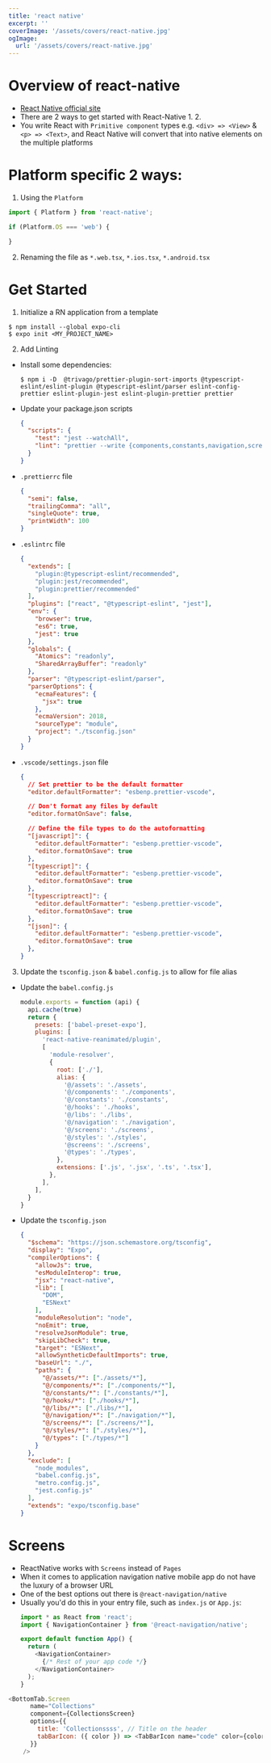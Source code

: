 ```yaml
---
title: 'react native'
excerpt: ''
coverImage: '/assets/covers/react-native.jpg'
ogImage:
  url: '/assets/covers/react-native.jpg'
---
```



# Overview of react-native
- [React Native official site](https://reactnative.dev/)
- There are 2 ways to get started with React-Native
  1. 
  2. 
- You write React with `Primitive component` types e.g. `<div> => <View>` & `<p> => <Text>`, and React Native will convert that into native elements on the multiple platforms



# Platform specific 2 ways:
1. Using the `Platform`
  ```js
  import { Platform } from 'react-native';

  if (Platform.OS === 'web') {
  
  } 
  ```
2. Renaming the file as `*.web.tsx`, `*.ios.tsx`, `*.android.tsx`



# Get Started
1. Initialize a RN application from a template
  ```shell
  $ npm install --global expo-cli
  $ expo init <MY_PROJECT_NAME>
  ```

2. Add Linting
  - Install some dependencies:
    ```shell
    $ npm i -D  @trivago/prettier-plugin-sort-imports @typescript-eslint/eslint-plugin @typescript-eslint/parser eslint-config-prettier eslint-plugin-jest eslint-plugin-prettier prettier
    ```
  - Update your package.json scripts
    ```json
    {
      "scripts": {
        "test": "jest --watchAll",
        "lint": "prettier --write {components,constants,navigation,screens}/**/*.ts{,x}"
      }
    }
    ```
  - `.prettierrc` file
    ```json
    {
      "semi": false,
      "trailingComma": "all",
      "singleQuote": true,
      "printWidth": 100
    }
    ```

  - `.eslintrc` file
    ```json
    {
      "extends": [
        "plugin:@typescript-eslint/recommended",
        "plugin:jest/recommended",
        "plugin:prettier/recommended"
      ],
      "plugins": ["react", "@typescript-eslint", "jest"],
      "env": {
        "browser": true,
        "es6": true,
        "jest": true
      },
      "globals": {
        "Atomics": "readonly",
        "SharedArrayBuffer": "readonly"
      },
      "parser": "@typescript-eslint/parser",
      "parserOptions": {
        "ecmaFeatures": {
          "jsx": true
        },
        "ecmaVersion": 2018,
        "sourceType": "module",
        "project": "./tsconfig.json"
      }
    }
    ```

  - `.vscode/settings.json` file
    ```json
    {
      // Set prettier to be the default formatter
      "editor.defaultFormatter": "esbenp.prettier-vscode",

      // Don't format any files by default
      "editor.formatOnSave": false,

      // Define the file types to do the autoformatting
      "[javascript]": {
        "editor.defaultFormatter": "esbenp.prettier-vscode",
        "editor.formatOnSave": true
      },
      "[typescript]": {
        "editor.defaultFormatter": "esbenp.prettier-vscode",
        "editor.formatOnSave": true
      },
      "[typescriptreact]": {
        "editor.defaultFormatter": "esbenp.prettier-vscode",
        "editor.formatOnSave": true
      },
      "[json]": {
        "editor.defaultFormatter": "esbenp.prettier-vscode",
        "editor.formatOnSave": true
      },
    }
    ```
3. Update the `tsconfig.json` & `babel.config.js` to allow for file alias

  - Update the `babel.config.js`
    ```js
    module.exports = function (api) {
      api.cache(true)
      return {
        presets: ['babel-preset-expo'],
        plugins: [
          'react-native-reanimated/plugin',
          [
            'module-resolver',
            {
              root: ['./'],
              alias: {
                '@/assets': './assets',
                '@/components': './components',
                '@/constants': './constants',
                '@/hooks': './hooks',
                '@/libs': './libs',
                '@/navigation': './navigation',
                '@/screens': './screens',
                '@/styles': './styles',
                '@screens': './screens',
                '@types': './types',
              },
              extensions: ['.js', '.jsx', '.ts', '.tsx'],
            },
          ],
        ],
      }
    }
    ```

  - Update the `tsconfig.json`
    ```json
    {
      "$schema": "https://json.schemastore.org/tsconfig",
      "display": "Expo",
      "compilerOptions": {
        "allowJs": true,
        "esModuleInterop": true,
        "jsx": "react-native",
        "lib": [
          "DOM",
          "ESNext"
        ],
        "moduleResolution": "node",
        "noEmit": true,
        "resolveJsonModule": true,
        "skipLibCheck": true,
        "target": "ESNext",
        "allowSyntheticDefaultImports": true,
        "baseUrl": "./",
        "paths": {
          "@/assets/*": ["./assets/*"],
          "@/components/*": ["./components/*"],
          "@/constants/*": ["./constants/*"],
          "@/hooks/*": ["./hooks/*"],
          "@/libs/*": ["./libs/*"],
          "@/navigation/*": ["./navigation/*"],
          "@/screens/*": ["./screens/*"],
          "@/styles/*": ["./styles/*"],
          "@/types": ["./types/*"]
        }
      },
      "exclude": [
        "node_modules",
        "babel.config.js",
        "metro.config.js",
        "jest.config.js"
      ],
      "extends": "expo/tsconfig.base"
    }

    ```


# Screens
- ReactNative works with `Screens` instead of `Pages` 
- When it comes to application navigation native mobile app do not have the luxury of a browser URL
- One of the best options out there is `@react-navigation/native`
- Usually you'd do this in your entry file, such as `index.js` or `App.js`:
  ```js
  import * as React from 'react';
  import { NavigationContainer } from '@react-navigation/native';

  export default function App() {
    return (
      <NavigationContainer>
        {/* Rest of your app code */}
      </NavigationContainer>
    );
  }
  ```


```js
<BottomTab.Screen
      name="Collections"
      component={CollectionsScreen}
      options={{
        title: 'Collectionssss', // Title on the header
        tabBarIcon: ({ color }) => <TabBarIcon name="code" color={color} />,
      }}
    />
```
